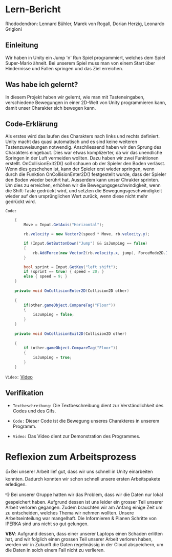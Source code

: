 

# Lern-Bericht
Rhododendron:
Lennard Bühler, Marek von Rogall, Dorian Herzig, Leonardo Grigioni

## Einleitung

Wir haben in Unity ein Jump 'n' Run Spiel programmiert, welches dem Spiel Super-Mario ähnelt. Bei unserem Spiel muss man von einem Start über Hindernisse und Fallen springen und das Ziel erreichen.

## Was habe ich gelernt?

In diesem Projekt haben wir gelernt, wie man mit Tasteneingaben, verschiedene Bewegungen in einer 2D-Welt von Unity programmieren kann, damit unser Charakter sich bewegen kann.

## Code-Erklärung

Als erstes wird das laufen des Charakters nach links und rechts definiert. Unity macht das quasi automatisch und es sind keine weiteren Tastenzuweisungen notwendig.
Anschliessend haben wir den Sprung des Charakters eingebaut. Dies war etwas komplizerter, da wir das unendliche Springen in der Luft vermeiden wollten.
Dazu haben wir zwei Funktionen erstellt. OnCollisionExit2D() soll schauen ob der Spieler den Boden verlässt. Wenn dies geschehen ist, kann der Spieler erst wieder springen, wenn durch die Funktion OnCollisionEnter2D() festgestellt wurde, dass der Spieler den Boden wieder berührt hat.
Ausserdem kann unser Chrakter sprinten. Um dies zu erreichen, erhöhen wir die Bewegungsgeschwindigkeit, wenn die Shift-Taste gedrückt wird, und setzten die Bewegungsgeschwindigkeit wieder auf den ursprünglichen Wert zurück, wenn diese nicht mehr gedrückt wird.

`Code:`

``` C#
    {
        Move = Input.GetAxis("Horizontal");

        rb.velocity = new Vector2(speed * Move, rb.velocity.y);

        if (Input.GetButtonDown("Jump") && isJumping == false)
        {
            rb.AddForce(new Vector2(rb.velocity.x, jump), ForceMode2D.Impulse);
        }

        bool sprint = Input.GetKey("left shift");
        if (sprint == true) { speed = 20; }
        else { speed = 9; }
    }
    
    private void OnCollisionEnter2D(Collision2D other)
    
    {
        if(other.gameObject.CompareTag("Floor"))
        {
            isJumping = false;
        }
    }
    
    private void OnCollisionExit2D(Collision2D other)
    
    {
        if (other.gameObject.CompareTag("Floor"))
        {
            isJumping = true;
        }
    }
```

`Video:`
[Video](LA1500-Video.mp4)

## Verifikation
* `Textbeschreibung:` Die Textbeschreibung dient zur Verständlichkeit des Codes und des Gifs.

* `Code:` Dieser Code ist die Bewegung unseres Charakteres in unserem Programm.

* `Video:` Das Video dient zur Demonstration des Programmes.

# Reflexion zum Arbeitsprozess

👍 Bei unserer Arbeit lief gut, dass wir uns schnell in Unity einarbeiten konnten. Dadurch konnten wir schon schnell unsere ersten Arbeitspakete erledigen.

👎 Bei unserer Gruppe hatten wir das Problem, dass wir die Daten nur lokal gespeichert haben. Aufgrund dessen ist uns leider ein grosser Teil unserer Arbeit verloren gegangen. Zudem brauchten wir am Anfang einige Zeit um zu entscheiden, welches Thema wir nehmen wollten. Unsere Arbeitseinteilung war mangelhaft. Die Informieren & Planen Schritte von IPERKA sind uns nicht so gut gelungen.

**VBV**: 
Aufgrund dessen, dass einer unserer Laptops einen Schaden erlitten hat, und wir folglich einen grossen Teil unserer Arbeit verloren haben, werden wir in Zukunft die Daten regelmässig in der Cloud abspeichern, um die Daten in solch einem Fall nicht zu verlieren.
